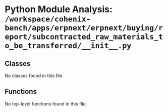 # Python Module Analysis: `/workspace/cohenix-bench/apps/erpnext/erpnext/buying/report/subcontracted_raw_materials_to_be_transferred/__init__.py`

## Classes

No classes found in this file.


## Functions

No top-level functions found in this file.
